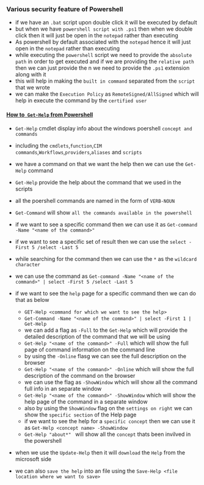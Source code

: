 ### Various security feature of Powershell 

- if we have an `.bat` script upon double click it will be executed by default 
- but when we have `powershell script with .ps1` then when we double click then it will just be open in the `notepad` rather than executing 
- As powershell by default associated with the `notepad` hence it will just open in the `notepad` rather than executing
- while executing the `powershell` script we need to provide the `absolute path` in order to get executed and if we are providing the `relative path` then we can just provide the n we need to provide the `.ps1` extension along with it 
- this will help in making the `built in command` separated from the `script` that we wrote 
- we can make the `Execution Policy` as `RemoteSigned/AllSigned` which will help in execute the command by the `certified user`


#### <ins> How to` Get-Help` from Powershell 

- `Get-Help` cmdlet display info about the windows poershell `concept and commands`
- including the `cmdlets`,`function`,`CIM commands`,`Workflows`,`providers`,`aliases` and `scripts`

- we have a command on that we want the help then we can use the `Get-Help` command
- `Get-Help` provide the help about the command that we used in the scripts
- all the poershell commands are named in the form of `VERB-NOUN`
- `Get-Command` will show `all the commands available in the powershell`
- if we want to see a specific command then we can use it as `Get-command -Name "<name of the command>"`
- if we want to see a specific set of result then we can use the `select -First 5 /select -Last 5`
- while searching for the command then we can use the `*` as the `wildcard character`
- we can  use the command as `Get-command -Name "<name of the command>" | select -First 5 /select -Last 5`
- if we want to see the `help` page for a specific command then we can do that as below 
  - `GET-Help <command for which we want to see the help>`
  - `Get-Command -Name "<name of the command>" | select -First 1 | Get-Help`
  - we can add a flag as `-Full` to the `Get-Help` which will provide the detailed description of the command that we will be using 
  - `Get-Help "<name of the command>" -Full` which will show the full page of command information on the command line
  - by using the `-Online` flasg we can see the full description on the browser
  - `Get-Help "<name of the command>" -Online` which will show the full description of the command on the browser
  - we can use the flag as `-ShowWindow` which will show all the  command full info in an separate window
  - `Get-Help "<name of the command>" -ShowWindow` which will show the  help page of the command in a separate window
  - also by using the `ShowWindow` flag on the `settings on right` we can show the `specific section` of the Help page 
  - if we want to see the help for a `specific concept` then we can use it as `Get-Help <concept name> -ShowWindow`
  - `Get-Help "about*" ` will show all the `concept` thats been invilved in the powershell

- when we use the `Update-Help` then it will `download` the `Help` from the microsoft side
- we can also `save the help` into an file using the `Save-Help <file location where we want to save>`